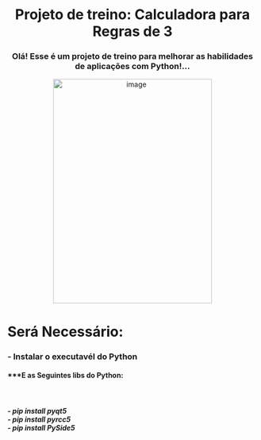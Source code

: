 <div align="center">
<h1>Projeto de treino: Calculadora para Regras de 3</h1>
</div>
<div align="center">
<h3>Olá! Esse é um projeto de treino para melhorar as habilidades de aplicações com Python!... </p></h3>
</div>
<div align="center">
<img width="320" height="452" alt="image" src="https://github.com/user-attachments/assets/8e6d2f51-ffad-4cae-8883-31b93f152982" />
</div>

<div align="left"><h1>
 Será Necessário:
 </h1>
 <h3>
 - Instalar o executavél do Python
 </h3>  
 <h4>
***E as Seguintes libs do Python:
 </h4></br>
 <h5>
- pip install pyqt5</br>   
- pip install pyrcc5</br>
- pip install PySide5</br>  
 </h5> 

</div>


